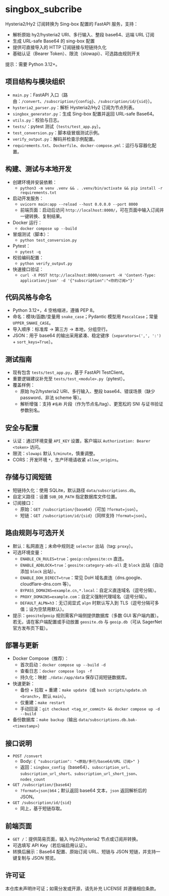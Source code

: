 # singbox_subcribe

Hysteria2/Hy2 订阅转换为 Sing-box 配置的 FastAPI 服务，支持：
- 解析原始 hy2/hysteria2 URI、多行输入、整段 base64、远端 URL 订阅
- 生成 URL-safe Base64 的 sing-box 配置
- 提供可直接导入的 HTTP 订阅链接与短链持久化
- 基础认证（Bearer Token）、限流（slowapi）、可选路由规则开关

提示：需要 Python 3.12+。

## 项目结构与模块组织
- `main.py`：FastAPI 入口（路由：`/convert`、`/subscription/{config}`、`/subscription/id/{sid}`）。
- `hysteria2_parser.py`：解析 Hysteria2/Hy2 订阅为节点列表。
- `singbox_generator.py`：生成 Sing-box 配置并返回 URL-safe Base64。
- `utils.py`：校验与日志。
- `tests/`：pytest 测试（`tests/test_app.py`）。
- `test_conversion.py`：脚本级冒烟测试示例。
- `verify_output.py`：解码并检查示例配置。
- `requirements.txt`、`Dockerfile`、`docker-compose.yml`：运行与容器化配置。

## 构建、测试与本地开发
- 创建环境并安装依赖：
  - `python3 -m venv .venv && . .venv/bin/activate && pip install -r requirements.txt`
- 启动开发服务：
  - `uvicorn main:app --reload --host 0.0.0.0 --port 8000`
  - 前端页面：启动后访问 `http://localhost:8000/`，可在页面中输入订阅并一键转换、复制结果。
- Docker 运行：
  - `docker compose up --build`
- 冒烟测试（脚本）：
  - `python test_conversion.py`
- Pytest：
  - `pytest -q`
- 校验编码配置：
  - `python verify_output.py`
- 快速接口验证：
  - `curl -X POST http://localhost:8000/convert -H 'Content-Type: application/json' -d '{"subscription":"<你的订阅>"}'`

## 代码风格与命名
- Python 3.12+，4 空格缩进，遵循 PEP 8。
- 命名：模块/函数/变量用 `snake_case`；Pydantic 模型用 `PascalCase`；常量 `UPPER_SNAKE_CASE`。
- 导入顺序：标准库 → 第三方 → 本地，分组空行。
- JSON：用于 base64 的输出采用紧凑、稳定键序（`separators=(',', ':')` + `sort_keys=True`）。

## 测试指南
- 现有包含 `tests/test_app.py`，基于 FastAPI TestClient。
- 重要逻辑建议补充至 `tests/test_<module>.py`（pytest）。
- 覆盖样例：
  - 原始 hy2/hysteria2 URI、多行输入、整段 base64、错误场景（缺少 password、非法 scheme 等）。
  - 解析增强：支持 `#名称` 片段（作为节点名/tag）、更宽松的 SNI 与证书验证参数别名。

## 安全与配置
- 认证：通过环境变量 `API_KEY` 设置，客户端以 `Authorization: Bearer <token>` 访问。
- 限流：`slowapi` 默认 `5/minute`，慎重调整。
- CORS：开发环境 `*`，生产环境请收紧 `allow_origins`。

## 存储与订阅短链
- 短链持久化：使用 SQLite，默认路径 `data/subscriptions.db`。
- 自定义路径：设置 `SUB_DB_PATH` 指定数据库文件位置。
- 订阅接口：
  - 原始：`GET /subscription/{base64}`（可加 `?format=json`）。
  - 短链：`GET /subscription/id/{sid}`（同样支持 `?format=json`）。

## 路由规则与可选开关
- 默认：私网直连；未命中规则走 `selector` 出站（tag: `proxy`）。
- 可选环境变量：
  - `ENABLE_CN_RULES=true`：`geoip:cn`/`geosite:cn` 直连。
  - `ENABLE_ADBLOCK=true`：`geosite:category-ads-all` 走 `block` 出站（自动添加 `block` 出站）。
  - `ENABLE_DOH_DIRECT=true`：常见 DoH 域名直连（dns.google、cloudflare-dns.com 等）。
  - `BYPASS_DOMAINS=example.cn,*.local`：自定义直连域名（逗号分隔）。
  - `PROXY_DOMAINS=example.com`：自定义强制代理域名（逗号分隔）。
  - `DEFAULT_ALPN=h3`：无订阅显式 `alpn` 时默认写入到 TLS（逗号分隔可多值；设为空禁用默认）。
- 提示：`geosite`/`geoip` 规则需客户端侧提供数据库（多数 GUI 客户端内置）。若无，请在客户端配置或手动放置 `geosite.db` 与 `geoip.db`（可从 SagerNet 官方发布页下载）。

## 部署与更新
- Docker Compose（推荐）：
  - 首次启动：`docker compose up --build -d`
  - 查看日志：`docker compose logs -f`
  - 持久化：映射 `./data:/app/data` 保存订阅短链数据库。
- 快速更新：
  - 备份 + 拉取 + 重建：`make update`（或 `bash scripts/update.sh <branch>`，默认 `main`）。
  - 仅重建：`make restart`
  - 手动回滚：`git checkout <tag_or_commit> && docker compose up -d --build`
- 备份数据库：`make backup`（输出 `data/subscriptions.db.bak-<timestamp>`）

## 接口说明
- `POST /convert`
  - Body: `{ "subscription": "<原始/多行/base64/URL 订阅>" }`
  - 返回：`singbox_config`（base64）、`subscription_url`、`subscription_url_short`、`subscription_url_short_json`、`nodes_count`
- `GET /subscription/{base64}`
  - `?format=json|b64`；默认返回 base64 文本，`json` 返回解析后的 JSON。
- `GET /subscription/id/{sid}`
  - 同上，基于短链存取。

## 前端页面
- `GET /`：提供简易页面，输入 Hy2/Hysteria2 节点或订阅并转换。
- 可选填写 API Key（若后端启用认证）。
- 转换后展示：Base64 配置、原始订阅 URL、短链与 JSON 短链，并支持一键复制与 JSON 预览。

## 许可证
本仓库未声明许可证；如需分发或开源，请先补充 LICENSE 并遵循相应条款。
